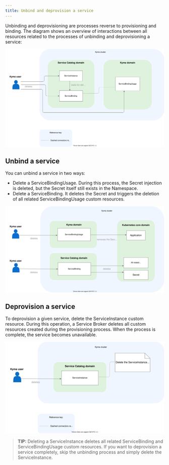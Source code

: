```yaml
---
title: Unbind and deprovision a service
---
```


Unbinding and deprovisioning are processes reverse to provisioning and binding. The diagram shows an overview of interactions between all resources related to the processes of unbinding and deprovisioning a service:

![Unbinding and deprovisioning](./assets/unbinding-deprovisioning.svg)

## Unbind a service

You can unbind a service in two ways:
- Delete a ServiceBindingUsage. During this process, the Secret injection is deleted, but the Secret itself still exists in the Namespace.
- Delete a ServiceBinding. It deletes the Secret and triggers the deletion of all related ServiceBindingUsage custom resources.

![Unbinding](./assets/unbinding.svg)

## Deprovision a service

To deprovision a given service, delete the ServiceInstance custom resource. During this operation, a Service Broker deletes all custom resources created during the provisioning process. When the process is complete, the service becomes unavailable.

![Deprovisioning](./assets/deprovisioning.svg)

>**TIP:** Deleting a ServiceInstance deletes all related ServiceBinding and ServiceBindingUsage custom resources. If you want to deprovision a service completely, skip the unbinding process and simply delete the ServiceInstance.
